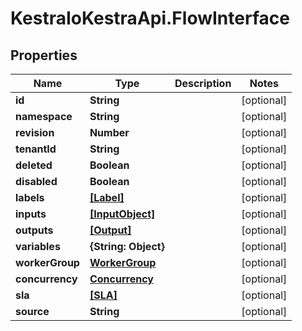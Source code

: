# KestraIoKestraApi.FlowInterface

## Properties

Name | Type | Description | Notes
------------ | ------------- | ------------- | -------------
**id** | **String** |  | [optional] 
**namespace** | **String** |  | [optional] 
**revision** | **Number** |  | [optional] 
**tenantId** | **String** |  | [optional] 
**deleted** | **Boolean** |  | [optional] 
**disabled** | **Boolean** |  | [optional] 
**labels** | [**[Label]**](Label.md) |  | [optional] 
**inputs** | [**[InputObject]**](InputObject.md) |  | [optional] 
**outputs** | [**[Output]**](Output.md) |  | [optional] 
**variables** | **{String: Object}** |  | [optional] 
**workerGroup** | [**WorkerGroup**](WorkerGroup.md) |  | [optional] 
**concurrency** | [**Concurrency**](Concurrency.md) |  | [optional] 
**sla** | [**[SLA]**](SLA.md) |  | [optional] 
**source** | **String** |  | [optional] 


